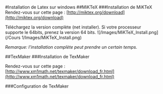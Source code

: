 #Installation de Latex sur windows
##MiKTeX
###Installation de MiKTeX
Rendez-vous sur cette page : [http://miktex.org/download](http://miktex.org/download)

Téléchargez la version complète (net installer). Si votre processeur supporte le 64bits, prenez la version 64 bits.
![/Images/MiKTeX_Install.png](/Cours 1/Images/MiKTeX_Install.png)

*Remarque: l'installation complète peut prendre un certain temps.*

##TexMaker
###Installation de TexMaker

Rendez-vous sur cette page : [http://www.xm1math.net/texmaker/download_fr.html](http://www.xm1math.net/texmaker/download_fr.html)

###Configuration de TexMaker
